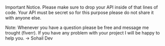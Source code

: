 Important Notice.
      Please make sure to drop your API inside of that lines of code.
      Your API must be secret so for this purpose please do not share it with anyone else.

<!-- 
  WEATHER APP SETUP INSTRUCTIONS:
  If you're getting "Error fetching weather data" or "API key error":
  
  1. Go to Website Called (OpenWeatherApp.org)
  2. Sign up for a free account (or sign in if you already have one)
  3. Go to your profile → "My API Keys" 
  4. Generate a new API key
  5. Replace the apiKey value in the JavaScript code below (around line 496)
-->
<!-->
Note:
      Whenever you have a question please be free and message me trought (fiverr).
      If you have any problem with your project I will be happy to help you.



      -> Sohail Dev
<!-->